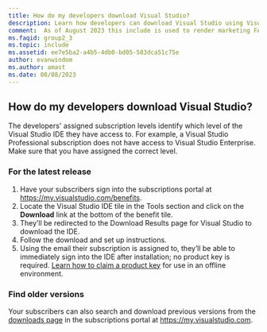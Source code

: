 ```yaml
---
title: How do my developers download Visual Studio?
description: Learn how developers can download Visual Studio using Visual Studio subscriptions
comment:  As of August 2023 this include is used to render marketing FAQ content for VS Subscriptions in the following portals - VSCom, Manage, and My portals. It was not used for learn.microsoft.com content at that time.  SMEs are Evan Windom and Larissa Crawford of Red Door Collaborative and Sharvari Dighe.
ms.faqid: group2_3
ms.topic: include
ms.assetid: ee7e5ba2-a4b5-4db0-bd05-583dca51c75e
author: evanwindom
ms.author: amast
ms.date: 08/08/2023
---
```


## How do my developers download Visual Studio?
The developers' assigned subscription levels identify which level of the Visual Studio IDE they have access to. For example, a Visual Studio Professional subscription does not have access to Visual Studio Enterprise. Make sure that you have assigned the correct level. 

### For the latest release
1. Have your subscribers sign into the subscriptions portal at <https://my.visualstudio.com/benefits>. 
0. Locate the Visual Studio IDE tile in the Tools section and click on the **Download** link at the bottom of the benefit tile. 
0. They’ll be redirected to the Download Results page for Visual Studio to download the IDE. 
0. Follow the download and set up instructions.
0. Using the email their subscription is assigned to, they’ll be able to immediately sign into the IDE after installation; no product key is required. [Learn how to claim a product key](https://learn.microsoft.com/visualstudio/subscriptions/find-keys) for use in an offline environment.

### Find older versions
Your subscribers can also search and download previous versions from the [downloads page](https://my.visualstudio.com/downloads) in the subscriptions portal at <https://my.visualstudio.com>.
